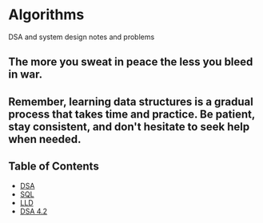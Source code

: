 # Algorithms
DSA and system design notes and problems

## The more you sweat in peace the less you bleed in war.

## Remember, learning data structures is a gradual process that takes time and practice. Be patient, stay consistent, and don't hesitate to seek help when needed.


## Table of Contents
* [DSA](DSA.md)
* [SQL](/SQL.md)
* [LLD](/LLD.md)
* [DSA 4.2](/DSA%204.2.md)

